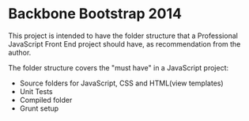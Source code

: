 Backbone Bootstrap 2014
==========================

This project is intended to have the folder structure that a Professional JavaScript Front End project should have, as
recommendation from the author.

The folder structure covers the "must have" in a JavaScript project:
* Source folders for JavaScript, CSS and HTML(view templates)
* Unit Tests
* Compiled folder
* Grunt setup
